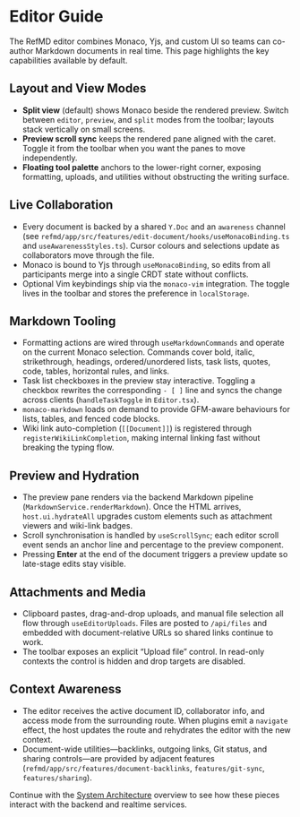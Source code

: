 # Editor Guide

The RefMD editor combines Monaco, Yjs, and custom UI so teams can co-author Markdown documents in real time. This page highlights the key capabilities available by default.

## Layout and View Modes

- **Split view** (default) shows Monaco beside the rendered preview. Switch between `editor`, `preview`, and `split` modes from the toolbar; layouts stack vertically on small screens.
- **Preview scroll sync** keeps the rendered pane aligned with the caret. Toggle it from the toolbar when you want the panes to move independently.
- **Floating tool palette** anchors to the lower-right corner, exposing formatting, uploads, and utilities without obstructing the writing surface.

## Live Collaboration

- Every document is backed by a shared `Y.Doc` and an `awareness` channel (see `refmd/app/src/features/edit-document/hooks/useMonacoBinding.ts` and `useAwarenessStyles.ts`). Cursor colours and selections update as collaborators move through the file.
- Monaco is bound to Yjs through `useMonacoBinding`, so edits from all participants merge into a single CRDT state without conflicts.
- Optional Vim keybindings ship via the `monaco-vim` integration. The toggle lives in the toolbar and stores the preference in `localStorage`.

## Markdown Tooling

- Formatting actions are wired through `useMarkdownCommands` and operate on the current Monaco selection. Commands cover bold, italic, strikethrough, headings, ordered/unordered lists, task lists, quotes, code, tables, horizontal rules, and links.
- Task list checkboxes in the preview stay interactive. Toggling a checkbox rewrites the corresponding `- [ ]` line and syncs the change across clients (`handleTaskToggle` in `Editor.tsx`).
- `monaco-markdown` loads on demand to provide GFM-aware behaviours for lists, tables, and fenced code blocks.
- Wiki link auto-completion (`[[Document]]`) is registered through `registerWikiLinkCompletion`, making internal linking fast without breaking the typing flow.

## Preview and Hydration

- The preview pane renders via the backend Markdown pipeline (`MarkdownService.renderMarkdown`). Once the HTML arrives, `host.ui.hydrateAll` upgrades custom elements such as attachment viewers and wiki-link badges.
- Scroll synchronisation is handled by `useScrollSync`; each editor scroll event sends an anchor line and percentage to the preview component.
- Pressing **Enter** at the end of the document triggers a preview update so late-stage edits stay visible.

## Attachments and Media

- Clipboard pastes, drag-and-drop uploads, and manual file selection all flow through `useEditorUploads`. Files are posted to `/api/files` and embedded with document-relative URLs so shared links continue to work.
- The toolbar exposes an explicit “Upload file” control. In read-only contexts the control is hidden and drop targets are disabled.

## Context Awareness

- The editor receives the active document ID, collaborator info, and access mode from the surrounding route. When plugins emit a `navigate` effect, the host updates the route and rehydrates the editor with the new context.
- Document-wide utilities—backlinks, outgoing links, Git status, and sharing controls—are provided by adjacent features (`refmd/app/src/features/document-backlinks`, `features/git-sync`, `features/sharing`).

Continue with the [System Architecture](architecture.md) overview to see how these pieces interact with the backend and realtime services.
